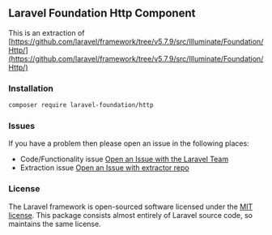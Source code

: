 ## Laravel Foundation Http Component

This is an extraction of [https://github.com/laravel/framework/tree/v5.7.9/src/Illuminate/Foundation/Http/](https://github.com/laravel/framework/tree/v5.7.9/src/Illuminate/Foundation/Http/)

### Installation

```bash
composer require laravel-foundation/http
```


### Issues

If you have a problem then please open an issue in the following places:

* Code/Functionality issue [Open an Issue with the Laravel Team](https://github.com/laravel/framework/issues/new/choose)
* Extraction issue [Open an Issue with extractor repo](https://github.com/laravel-foundation/readme/issues/new)


### License

The Laravel framework is open-sourced software licensed under the [MIT license](http://opensource.org/licenses/MIT). This package consists almost entirely of Laravel source code, so maintains the same license.

